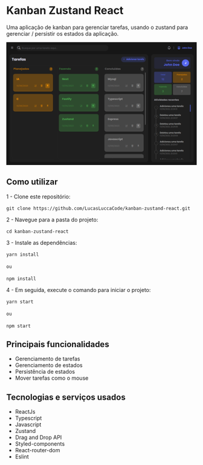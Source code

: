 # Kanban Zustand React

Uma aplicação de kanban para gerenciar tarefas, usando o zustand para gerenciar / persistir os estados da aplicação.

![Preview](https://github.com/LucasLuccaCode/kanban-zustand-react/blob/main/.github/preview.png)

## Como utilizar

1 - Clone este repositório:

```
git clone https://github.com/LucasLuccaCode/kanban-zustand-react.git
```

2 - Navegue para a pasta do projeto:

```
cd kanban-zustand-react
```

3 - Instale as dependências:

```
yarn install

ou

npm install
```

4 - Em seguida, execute o comando para iniciar o projeto:

```
yarn start

ou

npm start
```

## Principais funcionalidades

- Gerenciamento de tarefas
- Gerenciamento de estados
- Persistência de estados
- Mover tarefas como o mouse

## Tecnologias e serviços usados

- ReactJs
- Typescript
- Javascript
- Zustand
- Drag and Drop API
- Styled-components
- React-router-dom
- Eslint
